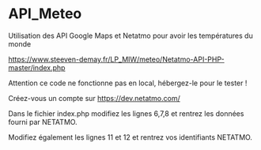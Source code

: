 # API_Meteo
Utilisation des API Google Maps et Netatmo pour avoir les températures du monde

https://www.steeven-demay.fr/LP_MIW/meteo/Netatmo-API-PHP-master/index.php

Attention ce code ne fonctionne pas en local, hébergez-le pour le tester !

Créez-vous un compte sur https://dev.netatmo.com/

Dans le fichier index.php modifiez les lignes 6,7,8 et rentrez les données fourni par NETATMO.

Modifiez également les lignes 11 et 12 et rentrez vos identifiants NETATMO.


